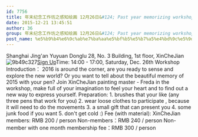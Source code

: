 ```yaml
---
id: 7756
title: 年末纪念工作坊之感知绘画 12月26日&#124; Past year memorizing workshop - Perception Painting Dec. 26th
date: 2015-12-21 13:45:51
author: 36
group: 年末纪念工作坊之感知绘画 12月26日&#124; Past year memorizing workshop - Perception Painting Dec. 26th
post_name: %e5%b9%b4%e6%9c%ab%e7%ba%aa%e5%bf%b5%e5%b7%a5%e4%bd%9c%e5%9d%8a%e4%b9%8b%e6%84%9f%e7%9f%a5%e7%bb%98%e7%94%bb-12%e6%9c%8826%e6%97%a5-past-year-memorizing-workshop-perception-painting-dec-26th
---
```


Shanghai Jing'an Yuyuan Donglu 28, No. 3 Building, 1st floor, XinCheJian  ![9b49c327](http://139.162.84.35/wp-content/uploads/2015/12/9b49c327.jpg)[Sign Up](http://www.huodongxing.com/event/3313984663900 "Sign Up")Time: 14:00 - 17:00, Saturday, Dec. 26th Workshop Introduction： 2016 is around the corner, are you ready to sense and explore the new world? Or you want to tell about the beautiful memory of 2015 with your pen? Join XinCheJian painting master - Freda in the workshop, make full of your imagination to feel your heart and to find out a new way to express yourself. Preparation: 1. brushes that your like (any three pens that work for you) 2. wear loose clothes to participate , because it will need to do the movements 3. a small gift that can present you 4. some junk food if you want 5. don't get cold :) Fee (with material): XinCheJian members: RMB 200 / person Non-members：RMB 240 / person Non-member with one month membership fee：RMB 300 / person